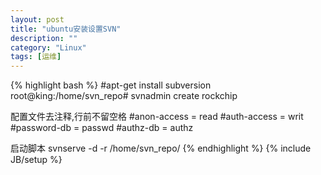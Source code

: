 ```yaml
---
layout: post
title: "ubuntu安装设置SVN"
description: ""
category: "Linux"
tags: [运维]
---
```

{% highlight bash %}
#apt-get install subversion
root@king:/home/svn_repo# svnadmin create rockchip
  
配置文件去注释,行前不留空格
#anon-access = read
#auth-access = writ
#password-db = passwd
#authz-db = authz 
  
启动脚本
svnserve -d -r /home/svn_repo/ 
{% endhighlight %}
{% include JB/setup %}
